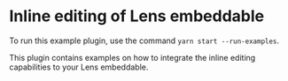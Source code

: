 # Inline editing of Lens embeddable

To run this example plugin, use the command `yarn start --run-examples`.

This plugin contains examples on how to integrate the inline editing capabilities to your Lens embeddable.